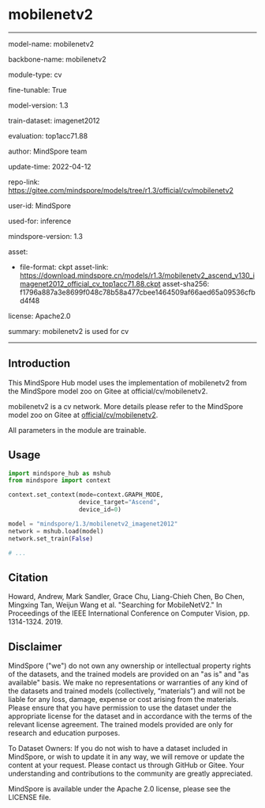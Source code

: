 # mobilenetv2

---

model-name: mobilenetv2

backbone-name: mobilenetv2

module-type: cv

fine-tunable: True

model-version: 1.3

train-dataset: imagenet2012

evaluation: top1acc71.88

author: MindSpore team

update-time: 2022-04-12

repo-link: <https://gitee.com/mindspore/models/tree/r1.3/official/cv/mobilenetv2>

user-id: MindSpore

used-for: inference

mindspore-version: 1.3

asset:

-
    file-format: ckpt
    asset-link: <https://download.mindspore.cn/models/r1.3/mobilenetv2_ascend_v130_imagenet2012_official_cv_top1acc71.88.ckpt>
    asset-sha256: f1796a887a3e8699f048c78b58a477cbee1464509af66aed65a09536cfbd4f48

license: Apache2.0

summary: mobilenetv2 is used for cv

---

## Introduction

This MindSpore Hub model uses the implementation of mobilenetv2 from the MindSpore model zoo on Gitee at official/cv/mobilenetv2.

mobilenetv2 is a cv network. More details please refer to the MindSpore model zoo on Gitee at [official/cv/mobilenetv2](https://gitee.com/mindspore/models/blob/r1.3/official/cv/mobilenetv2/README.md).

All parameters in the module are trainable.

## Usage

```python
import mindspore_hub as mshub
from mindspore import context

context.set_context(mode=context.GRAPH_MODE,
                    device_target="Ascend",
                    device_id=0)

model = "mindspore/1.3/mobilenetv2_imagenet2012"
network = mshub.load(model)
network.set_train(False)

# ...
```

## Citation

Howard, Andrew, Mark Sandler, Grace Chu, Liang-Chieh Chen, Bo Chen, Mingxing Tan, Weijun Wang et al. "Searching for MobileNetV2." In Proceedings of the IEEE International Conference on Computer Vision, pp. 1314-1324. 2019.

## Disclaimer

MindSpore ("we") do not own any ownership or intellectual property rights of the datasets, and the trained models are provided on an "as is" and "as available" basis. We make no representations or warranties of any kind of the datasets and trained models (collectively, “materials”) and will not be liable for any loss, damage, expense or cost arising from the materials. Please ensure that you have permission to use the dataset under the appropriate license for the dataset and in accordance with the terms of the relevant license agreement. The trained models provided are only for research and education purposes.

To Dataset Owners: If you do not wish to have a dataset included in MindSpore, or wish to update it in any way, we will remove or update the content at your request. Please contact us through GitHub or Gitee. Your understanding and contributions to the community are greatly appreciated.

MindSpore is available under the Apache 2.0 license, please see the LICENSE file.
